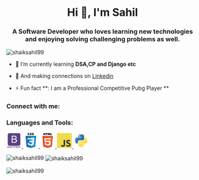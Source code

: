 
<h1 align="center">Hi 👋, I'm Sahil</h1>
<h3 align="center">A Software Developer who loves learning new technologies and enjoying solving challenging problems as well.</h3>

<p align="left"> <img src="https://komarev.com/ghpvc/?username=shaiksahil99&label=Profile%20views&color=0e75b6&style=flat" alt="shaiksahil99" /> </p>

- 🌱 I’m currently learning **DSA,CP and Django etc**

- 👯 And making connections on [Linkedin](https://www.linkedin.com/in/shaiksahil)

- ⚡ Fun fact **: I am a Professional Competitive Pubg Player **

<h3 align="left">Connect with me:</h3>
<p align="left">
</p>

<h3 align="left">Languages and Tools:</h3>
<p align="left"> <a href="https://getbootstrap.com" target="_blank" rel="noreferrer"> <img src="https://raw.githubusercontent.com/devicons/devicon/master/icons/bootstrap/bootstrap-plain-wordmark.svg" alt="bootstrap" width="40" height="40"/> </a> <a href="https://www.w3schools.com/css/" target="_blank" rel="noreferrer"> <img src="https://raw.githubusercontent.com/devicons/devicon/master/icons/css3/css3-original-wordmark.svg" alt="css3" width="40" height="40"/> </a> <a href="https://www.w3.org/html/" target="_blank" rel="noreferrer"> <img src="https://raw.githubusercontent.com/devicons/devicon/master/icons/html5/html5-original-wordmark.svg" alt="html5" width="40" height="40"/> </a> <a href="https://developer.mozilla.org/en-US/docs/Web/JavaScript" target="_blank" rel="noreferrer"> <img src="https://raw.githubusercontent.com/devicons/devicon/master/icons/javascript/javascript-original.svg" alt="javascript" width="40" height="40"/> </a> <a href="https://www.python.org" target="_blank" rel="noreferrer"> <img src="https://raw.githubusercontent.com/devicons/devicon/master/icons/python/python-original.svg" alt="python" width="40" height="40"/> </a> </p>

<p><img align="left" src="https://github-readme-stats.vercel.app/api/top-langs?username=shaiksahil99&show_icons=true&locale=en&layout=compact" alt="shaiksahil99" /></p>

<p>&nbsp;<img align="center" src="https://github-readme-stats.vercel.app/api?username=shaiksahil99&show_icons=true&locale=en" alt="shaiksahil99" /></p>

<p><img align="center" src="https://github-readme-streak-stats.herokuapp.com/?user=shaiksahil99&" alt="shaiksahil99" /></p>
